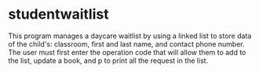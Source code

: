 # studentwaitlist
This program manages a daycare waitlist by using a linked list to store data of the child's: classroom, first and last name, and contact phone number. The user must first enter the operation code that will allow them to add to the list, update a book,  and p to print all the request in the list.
